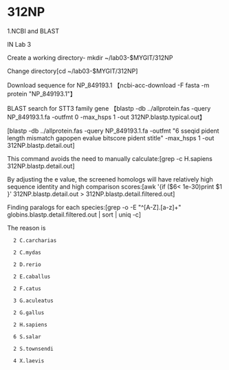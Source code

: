 # 312NP
1.NCBI and BLAST

IN Lab 3

Create a working directory-
mkdir ~/lab03-$MYGIT/312NP

Change directory[cd ~/lab03-$MYGIT/312NP]

Download sequence for NP_849193.1
【ncbi-acc-download -F fasta -m protein "NP_849193.1"】

BLAST search for STT3 family gene 
【blastp -db ../allprotein.fas -query NP_849193.1.fa -outfmt 0 -max_hsps 1 -out 312NP.blastp.typical.out】

[blastp -db ../allprotein.fas -query NP_849193.1.fa  -outfmt "6 sseqid pident length mismatch gapopen evalue bitscore pident stitle"  -max_hsps 1 -out 312NP.blastp.detail.out]

This command avoids the need to manually calculate:[grep -c H.sapiens 312NP.blastp.detail.out]

By adjusting the e value, the screened homologs will have relatively high sequence identity and high comparison scores:[awk '{if ($6< 1e-30)print $1 }' 312NP.blastp.detail.out > 312NP.blastp.detail.filtered.out]

Finding paralogs for each species:[grep -o -E "^[A-Z]\.[a-z]+" globins.blastp.detail.filtered.out  | sort | uniq -c]

The reason is 

      2 C.carcharias

      2 C.mydas

      2 D.rerio

      2 E.caballus

      2 F.catus

      3 G.aculeatus

      2 G.gallus

      2 H.sapiens

      6 S.salar

      2 S.townsendi

      4 X.laevis



